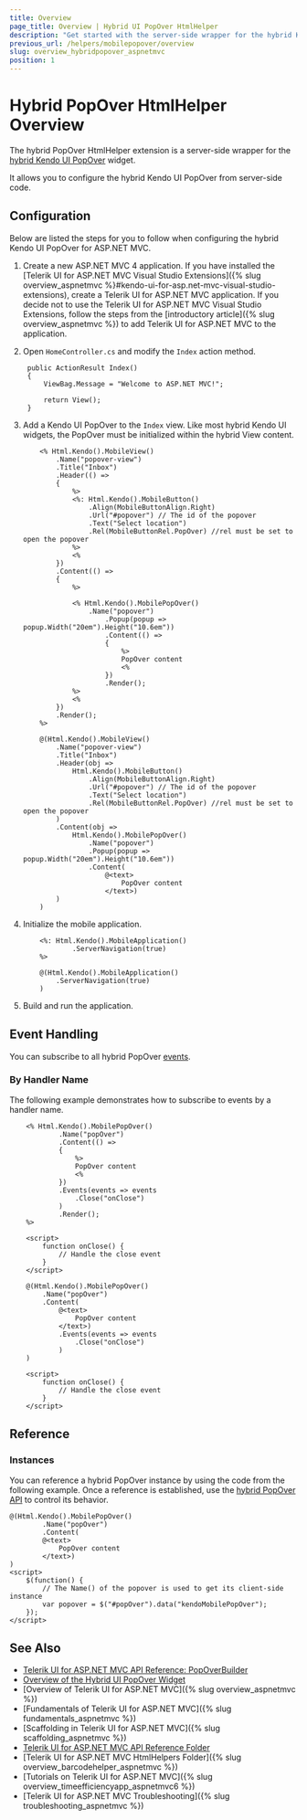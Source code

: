 ```yaml
---
title: Overview
page_title: Overview | Hybrid UI PopOver HtmlHelper
description: "Get started with the server-side wrapper for the hybrid Kendo UI PopOver widget for ASP.NET MVC."
previous_url: /helpers/mobilepopover/overview
slug: overview_hybridpopover_aspnetmvc
position: 1
---
```


# Hybrid PopOver HtmlHelper Overview

The hybrid PopOver HtmlHelper extension is a server-side wrapper for the [hybrid Kendo UI PopOver](http://demos.telerik.com/kendo-ui/m/index#popover/index) widget.

It allows you to configure the hybrid Kendo UI PopOver from server-side code.

## Configuration

Below are listed the steps for you to follow when configuring the hybrid Kendo UI PopOver for ASP.NET MVC.

1. Create a new ASP.NET MVC 4 application. If you have installed the [Telerik UI for ASP.NET MVC Visual Studio Extensions]({% slug overview_aspnetmvc %}#kendo-ui-for-asp.net-mvc-visual-studio-extensions), create a Telerik UI for ASP.NET MVC application. If you decide not to use the Telerik UI for ASP.NET MVC Visual Studio Extensions, follow the steps from the [introductory article]({% slug overview_aspnetmvc %}) to add Telerik UI for ASP.NET MVC to the application.
1. Open `HomeController.cs` and modify the `Index` action method.

        public ActionResult Index()
        {
            ViewBag.Message = "Welcome to ASP.NET MVC!";

            return View();
        }

1. Add a Kendo UI PopOver to the `Index` view. Like most hybrid Kendo UI widgets, the PopOver must be initialized within the hybrid View content.

    ```ASPX
        <% Html.Kendo().MobileView()
            .Name("popover-view")
            .Title("Inbox")
            .Header(() =>
            {
                %>
                <%: Html.Kendo().MobileButton()
                    .Align(MobileButtonAlign.Right)
                    .Url("#popover") // The id of the popover
                    .Text("Select location")
                    .Rel(MobileButtonRel.PopOver) //rel must be set to open the popover
                %>
                <%
            })
            .Content(() =>
            {
                %>

                <% Html.Kendo().MobilePopOver()
                    .Name("popover")
                        .Popup(popup => popup.Width("20em").Height("10.6em"))
                        .Content(() =>
                        {
                            %>
                            PopOver content
                            <%
                        })
                        .Render();
                %>
                <%
            })
            .Render();
        %>
    ```
    ```Razor
        @(Html.Kendo().MobileView()
            .Name("popover-view")
            .Title("Inbox")
            .Header(obj =>
                Html.Kendo().MobileButton()
                    .Align(MobileButtonAlign.Right)
                    .Url("#popover") // The id of the popover
                    .Text("Select location")
                    .Rel(MobileButtonRel.PopOver) //rel must be set to open the popover
            )
            .Content(obj =>
                Html.Kendo().MobilePopOver()
                    .Name("popover")
                    .Popup(popup => popup.Width("20em").Height("10.6em"))
                    .Content(
                        @<text>
                            PopOver content
                        </text>)
            )
        )
    ```

1. Initialize the mobile application.

    ```ASPX
        <%: Html.Kendo().MobileApplication()
                .ServerNavigation(true)
        %>
    ```
    ```Razor
        @(Html.Kendo().MobileApplication()
            .ServerNavigation(true)
        )
    ```

1. Build and run the application.

## Event Handling

You can subscribe to all hybrid PopOver [events](https://docs.telerik.com/kendo-ui/api/javascript/mobile/ui/popover#events).

### By Handler Name

The following example demonstrates how to subscribe to events by a handler name.

```ASPX
    <% Html.Kendo().MobilePopOver()
            .Name("popOver")
            .Content(() =>
            {
                %>
                PopOver content
                <%
            })
            .Events(events => events
                .Close("onClose")
            )
            .Render();
    %>

    <script>
        function onClose() {
            // Handle the close event
        }
    </script>
```
```Razor
    @(Html.Kendo().MobilePopOver()
        .Name("popOver")
        .Content(
            @<text>
                PopOver content
            </text>)
            .Events(events => events
                .Close("onClose")
            )
    )

    <script>
        function onClose() {
            // Handle the close event
        }
    </script>
```

## Reference

### Instances

You can reference a hybrid PopOver instance by using the code from the following example. Once a reference is established, use the [hybrid PopOver API](https://docs.telerik.com/kendo-ui/api/javascript/mobile/ui/popover#methods) to control its behavior.

    @(Html.Kendo().MobilePopOver()
            .Name("popOver")
            .Content(
            @<text>
                PopOver content
            </text>)
    )
    <script>
        $(function() {
            // The Name() of the popover is used to get its client-side instance
            var popover = $("#popOver").data("kendoMobilePopOver");
        });
    </script>

## See Also

* [Telerik UI for ASP.NET MVC API Reference: PopOverBuilder](http://docs.telerik.com/aspnet-mvc/api/Kendo.Mvc.UI.Fluent/MobilePopOverBuilder)
* [Overview of the Hybrid UI PopOver Widget](http://docs.telerik.com/kendo-ui/controls/hybrid/popover/popover)
* [Overview of Telerik UI for ASP.NET MVC]({% slug overview_aspnetmvc %})
* [Fundamentals of Telerik UI for ASP.NET MVC]({% slug fundamentals_aspnetmvc %})
* [Scaffolding in Telerik UI for ASP.NET MVC]({% slug scaffolding_aspnetmvc %})
* [Telerik UI for ASP.NET MVC API Reference Folder](/api/Kendo.Mvc/AggregateFunction)
* [Telerik UI for ASP.NET MVC HtmlHelpers Folder]({% slug overview_barcodehelper_aspnetmvc %})
* [Tutorials on Telerik UI for ASP.NET MVC]({% slug overview_timeefficiencyapp_aspnetmvc6 %})
* [Telerik UI for ASP.NET MVC Troubleshooting]({% slug troubleshooting_aspnetmvc %})
